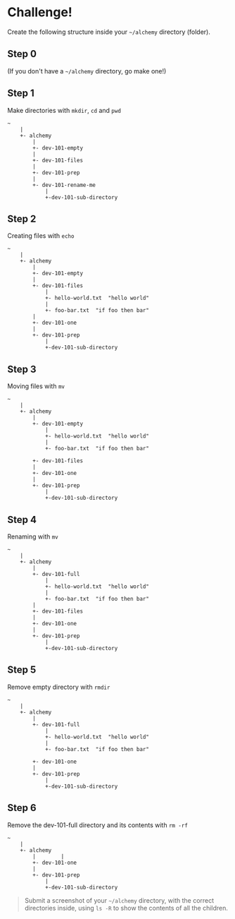 Challenge!
===

Create the following structure inside your `~/alchemy` directory (folder).

## Step 0

(If you don't have a `~/alchemy` directory, go make one!)

## Step 1

Make directories with `mkdir`, `cd` and `pwd`

```
~
    |
    +- alchemy
        |
        +- dev-101-empty
        |
        +- dev-101-files
        |
        +- dev-101-prep
        |
        +- dev-101-rename-me
            |
            +-dev-101-sub-directory
```

## Step 2

Creating files with `echo`

```
~
    |
    +- alchemy
        |
        +- dev-101-empty
        |
        +- dev-101-files
            |
            +- hello-world.txt  "hello world"
            |
            +- foo-bar.txt  "if foo then bar"
        |
        +- dev-101-one
        |
        +- dev-101-prep
            |
            +-dev-101-sub-directory

```

## Step 3

Moving files with `mv`

```
~
    |
    +- alchemy
        |
        +- dev-101-empty
            |
            +- hello-world.txt  "hello world"
            |
            +- foo-bar.txt  "if foo then bar"
        
        +- dev-101-files
        |
        +- dev-101-one
        |
        +- dev-101-prep
            |
            +-dev-101-sub-directory

```


## Step 4

Renaming with `mv`

```
~
    |
    +- alchemy
        |
        +- dev-101-full
            |
            +- hello-world.txt  "hello world"
            |
            +- foo-bar.txt  "if foo then bar"
        |
        +- dev-101-files
        |
        +- dev-101-one
        |
        +- dev-101-prep
            |
            +-dev-101-sub-directory

```

## Step 5

Remove empty directory with `rmdir`

```
~
    |
    +- alchemy
        |
        +- dev-101-full
            |
            +- hello-world.txt  "hello world"
            |
            +- foo-bar.txt  "if foo then bar"
        
        +- dev-101-one
        |
        +- dev-101-prep
            |
            +-dev-101-sub-directory
```

## Step 6

Remove the dev-101-full directory and its contents with `rm -rf`

```
~
    |
    +- alchemy
        |        |        
        +- dev-101-one
        |
        +- dev-101-prep
            |
            +-dev-101-sub-directory

```

> Submit a screenshot of your `~/alchemy` directory, with the correct directories inside, using `ls -R` to show the contents of all the children.
